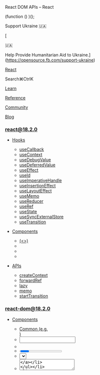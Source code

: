 React DOM APIs – React

(function () )();

Support Ukraine 🇺🇦

[

🇺🇦

Help Provide Humanitarian Aid to Ukraine.](https://opensource.fb.com/support-ukraine)

[React](../index.html)

Search⌘CtrlK

[Learn](../learn.html)

[Reference](react.html)

[Community](../community.html)

[Blog](../blog.html)

[](https://github.com/facebook/react/releases)

### react@18.2.0

*   [Hooks](react.html "Hooks")
    
    *   [useCallback](react/useCallback.html "useCallback")
    *   [useContext](react/useContext.html "useContext")
    *   [useDebugValue](react/useDebugValue.html "useDebugValue")
    *   [useDeferredValue](react/useDeferredValue.html "useDeferredValue")
    *   [useEffect](react/useEffect.html "useEffect")
    *   [useId](react/useId.html "useId")
    *   [useImperativeHandle](react/useImperativeHandle.html "useImperativeHandle")
    *   [useInsertionEffect](react/useInsertionEffect.html "useInsertionEffect")
    *   [useLayoutEffect](react/useLayoutEffect.html "useLayoutEffect")
    *   [useMemo](react/useMemo.html "useMemo")
    *   [useReducer](react/useReducer.html "useReducer")
    *   [useRef](react/useRef.html "useRef")
    *   [useState](react/useState.html "useState")
    *   [useSyncExternalStore](react/useSyncExternalStore.html "useSyncExternalStore")
    *   [useTransition](react/useTransition.html "useTransition")
    
*   [Components](react/components.html "Components")
    
    *   [<Fragment> (<>)](react/Fragment.html "<Fragment> (<>)")
    *   [<Profiler>](react/Profiler.html "<Profiler>")
    *   [<StrictMode>](react/StrictMode.html "<StrictMode>")
    *   [<Suspense>](react/Suspense.html "<Suspense>")
    
*   [APIs](react/apis.html "APIs")
    
    *   [createContext](react/createContext.html "createContext")
    *   [forwardRef](react/forwardRef.html "forwardRef")
    *   [lazy](react/lazy.html "lazy")
    *   [memo](react/memo.html "memo")
    *   [startTransition](react/startTransition.html "startTransition")
    

### react-dom@18.2.0

*   [Components](react-dom/components.html "Components")
    
    *   [Common (e.g. <div>)](react-dom/components/common.html "Common (e.g. <div>)")
    *   [<input>](react-dom/components/input.html "<input>")
    *   [<option>](react-dom/components/option.html "<option>")
    *   [<progress>](react-dom/components/progress.html "<progress>")
    *   [<select>](react-dom/components/select.html "<select>")
    *   [<textarea>](react-dom/components/textarea.html "<textarea>")
    
*   [APIs](react-dom.html "APIs")
    
    *   [createPortal](react-dom/createPortal.html "createPortal")
    *   [flushSync](react-dom/flushSync.html "flushSync")
    *   [findDOMNode](react-dom/findDOMNode.html "findDOMNode")
    *   [hydrate](react-dom/hydrate.html "hydrate")
    *   [render](react-dom/render.html "render")
    *   [unmountComponentAtNode](react-dom/unmountComponentAtNode.html "unmountComponentAtNode")
    
*   [Client APIs](react-dom/client.html "Client APIs")
    
    *   [createRoot](react-dom/client/createRoot.html "createRoot")
    *   [hydrateRoot](react-dom/client/hydrateRoot.html "hydrateRoot")
    
*   [Server APIs](react-dom/server.html "Server APIs")
    
    *   [renderToNodeStream](react-dom/server/renderToNodeStream.html "renderToNodeStream")
    *   [renderToPipeableStream](react-dom/server/renderToPipeableStream.html "renderToPipeableStream")
    *   [renderToReadableStream](react-dom/server/renderToReadableStream.html "renderToReadableStream")
    *   [renderToStaticMarkup](react-dom/server/renderToStaticMarkup.html "renderToStaticMarkup")
    *   [renderToStaticNodeStream](react-dom/server/renderToStaticNodeStream.html "renderToStaticNodeStream")
    *   [renderToString](react-dom/server/renderToString.html "renderToString")
    

### Legacy APIs

*   [Legacy React APIs](react/legacy.html "Legacy React APIs")
    
    *   [Children](react/Children.html "Children")
    *   [cloneElement](react/cloneElement.html "cloneElement")
    *   [Component](react/Component.html "Component")
    *   [createElement](react/createElement.html "createElement")
    *   [createFactory](react/createFactory.html "createFactory")
    *   [createRef](react/createRef.html "createRef")
    *   [isValidElement](react/isValidElement.html "isValidElement")
    *   [PureComponent](react/PureComponent.html "PureComponent")
    

Is this page useful?

[API Reference](react.html)

React DOM APIs[](#undefined "Link for this heading")
====================================================

The `react-dom` package contains methods that are only supported for the web applications (which run in the browser DOM environment). They are not supported for React Native.

* * *

APIs[](#apis "Link for APIs ")
------------------------------

These APIs can be imported from your components. They are rarely used:

*   [`createPortal`](react-dom/createPortal.html) lets you render child components in a different part of the DOM tree.
*   [`flushSync`](react-dom/flushSync.html) lets you force React to flush a state update and update the DOM synchronously.

* * *

Entry points[](#entry-points "Link for Entry points ")
------------------------------------------------------

The `react-dom` package provides two additional entry points:

*   [`react-dom/client`](react-dom/client.html) contains APIs to render React components on the client (in the browser).
*   [`react-dom/server`](react-dom/server.html) contains APIs to render React components on the server.

* * *

Deprecated APIs[](#deprecated-apis "Link for Deprecated APIs ")
---------------------------------------------------------------

### Deprecated

These APIs will be removed in a future major version of React.

*   [`findDOMNode`](react-dom/findDOMNode.html) finds the closest DOM node corresponding to a class component instance.
*   [`hydrate`](react-dom/hydrate.html) mounts a tree into the DOM created from server HTML. Deprecated in favor of [`hydrateRoot`](react-dom/client/hydrateRoot.html).
*   [`render`](react-dom/render.html) mounts a tree into the DOM. Deprecated in favor of [`createRoot`](react-dom/client/createRoot.html).
*   [`unmountComponentAtNode`](react-dom/unmountComponentAtNode.html) unmounts a tree from the DOM. Deprecated in favor of [`root.unmount()`.](react-dom/client/createRoot.html#root-unmount)

[Previous<textarea>](react-dom/components/textarea.html)[NextcreatePortal](react-dom/createPortal.html)

* * *

How do you like these docs?

[Take our survey!](https://www.surveymonkey.co.uk/r/PYRPF3X)

* * *

[

](https://opensource.fb.com/)

©2023

[Learn React](../learn.html)

[Quick Start](../learn.html)

[Installation](../learn/installation.html)

[Describing the UI](../learn/describing-the-ui.html)

[Adding Interactivity](../learn/adding-interactivity.html)

[Managing State](../learn/managing-state.html)

[Escape Hatches](../learn/escape-hatches.html)

[API Reference](react.html)

[React APIs](react.html)

[React DOM APIs](react-dom.html)

[Community](../community.html)

[Code of Conduct](https://github.com/facebook/react/blob/main/CODE_OF_CONDUCT.md)

[Meet the Team](../community/team.html)

[Docs Contributors](../community/docs-contributors.html)

[Acknowledgements](../community/acknowledgements.html)

More

[Blog](../blog.html)

[React Native](https://reactnative.dev/)

[Privacy](https://opensource.facebook.com/legal/privacy)

[Terms](https://opensource.fb.com/legal/terms/)

[](https://www.facebook.com/react)[](https://twitter.com/reactjs)[](https://github.com/facebook/react)

On this page
------------

*   [Overview](#)
*   [APIs](#apis)
*   [Entry points](#entry-points)
*   [Deprecated APIs](#deprecated-apis)

